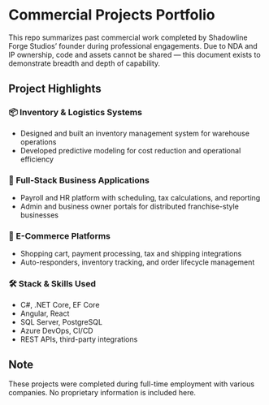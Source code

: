 # Commercial Projects Portfolio

This repo summarizes past commercial work completed by Shadowline Forge Studios’ founder during professional engagements. Due to NDA and IP ownership, code and assets cannot be shared — this document exists to demonstrate breadth and depth of capability.

## Project Highlights

### 📦 Inventory & Logistics Systems
- Designed and built an inventory management system for warehouse operations
- Developed predictive modeling for cost reduction and operational efficiency

### 💼 Full-Stack Business Applications
- Payroll and HR platform with scheduling, tax calculations, and reporting
- Admin and business owner portals for distributed franchise-style businesses

### 🛒 E-Commerce Platforms
- Shopping cart, payment processing, tax and shipping integrations
- Auto-responders, inventory tracking, and order lifecycle management

### 🛠️ Stack & Skills Used
- C#, .NET Core, EF Core
- Angular, React
- SQL Server, PostgreSQL
- Azure DevOps, CI/CD
- REST APIs, third-party integrations

## Note

These projects were completed during full-time employment with various companies. No proprietary information is included here.

